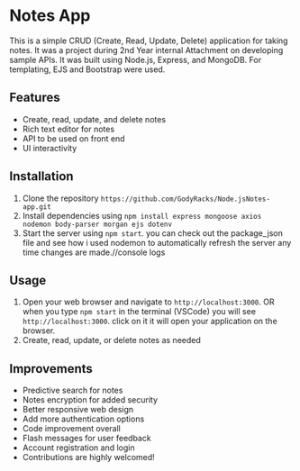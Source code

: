 # Notes App

This is a simple CRUD (Create, Read, Update, Delete) application for taking notes. It was a project during 2nd Year internal Attachment on developing sample APIs. It was built using Node.js, Express, and MongoDB. For templating, EJS and Bootstrap were used.

## Features

- Create, read, update, and delete notes
- Rich text editor for notes
- API to be used on front end
- UI interactivity

## Installation

1. Clone the repository `https://github.com/GodyRacks/Node.jsNotes-app.git`
2. Install dependencies using `npm install express mongoose axios nodemon body-parser morgan ejs dotenv`
3. Start the server using `npm start`. you can check out the package_json file and see how i used nodemon to automatically refresh the server any time changes are made.//console logs

## Usage

1. Open your web browser and navigate to `http://localhost:3000`. OR when you type `npm start` in the terminal (VSCode) you will see `http://localhost:3000`. click on it it will open your application on the browser.
2. Create, read, update, or delete notes as needed

## Improvements
- Predictive search for notes
- Notes encryption for added security
- Better responsive web design
- Add more authentication options
- Code improvement overall
- Flash messages for user feedback
- Account registration and login
- Contributions are highly welcomed!

